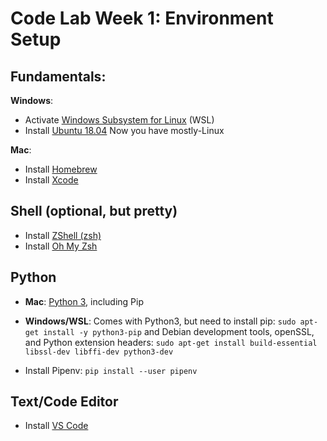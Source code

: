 # Code Lab Week 1: Environment Setup

## Fundamentals:

**Windows**:
* Activate [Windows Subsystem for Linux](https://docs.microsoft.com/en-us/windows/wsl/install-win10) (WSL)
* Install [Ubuntu 18.04](https://aka.ms/wsl-ubuntu-1804)
Now you have mostly-Linux

**Mac**:
* Install [Homebrew](https://brew.sh/)
* Install [Xcode](https://apps.apple.com/us/app/xcode/id497799835?mt=12)

## Shell (optional, but pretty)
* Install [ZShell (zsh)](https://github.com/robbyrussell/oh-my-zsh/wiki/Installing-ZSH)
* Install [Oh My Zsh](https://github.com/robbyrussell/oh-my-zsh)

## Python
* **Mac**: [Python 3](https://docs.python-guide.org/starting/install3/osx/), including Pip
* **Windows/WSL**: Comes with Python3, but need to install pip: `sudo apt-get install -y python3-pip` and Debian development tools, openSSL, and Python extension headers: `sudo apt-get install build-essential libssl-dev libffi-dev python3-dev`

* Install Pipenv: `pip install --user pipenv`

## Text/Code Editor
* Install [VS Code](https://code.visualstudio.com/)
